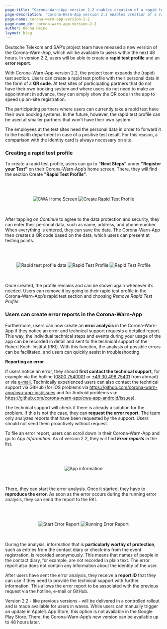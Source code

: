 ```yaml
---
page-title: "Corona-Warn-App version 2.2 enables creation of a rapid test profile and error reports"
page-description: "Corona-Warn-App version 2.2 enables creation of a rapid test profile and error reports"
page-name: corona-warn-app-version-2-2
page-name_de: corona-warn-app-version-2-2
author: Hanna Heine
layout: blog
---
```


Deutsche Telekom and SAP’s project team have released a new version of the Corona-Warn-App, which will be available to users within the next 48 hours. In version 2.2, users will be able to create a **rapid test profile** and an **error report**.

<!-- overview -->

With Corona-Warn-App version 2.2, the project team expands the (rapid) test section. Users can create a rapid test profile with their personal data in the form of a **QR code**. At test sites of participating partners that do not have their own booking system and where users do not need to make an appointment in advance, they can simply show the QR code in the app to speed up on-site registration. 

The participating partners where users can currently take a rapid test have their own booking systems. In the future, however, the rapid test profile can be used at smaller partners that won’t have their own system.

The employees at the test sites need the personal data in order to forward it to the health department in case of a positive test result. For this reason, a comparison with the identity card is always necessary on site.

### Creating a rapid test profile

To create a rapid test profile, users can go to **"Next Steps"** under **"Register your Test"** on their Corona-Warn-App’s home screen. There, they will find the section Create **"Rapid Test Profile"**. 

<br></br>
<center> <img src="./register-test.PNG" title="CWA Home Screen" style="align: center">  <img src="./create-rapid-test-profile.PNG" title="Create Rapid Test Profile" style="align: center"></center>
<br></br>

After tapping on *Continue* to agree to the data protection and security, they can enter their personal data, such as name, address, and phone number. When everything is entered, they can save the data. The Corona-Warn-App then creates a QR code based on the data, which users can present at testing points. 

<br></br>
<center> <img src="./rapid-test-data.jpg" title="Rapid test profile data" style="align: center">  <img src="./rapid-test-profile.jpg" title="Rapid Test Profile" style="align: center">  <img src="./rapid-test-profile.PNG" title="Rapid Test Profile" style="align: center"></center>
<br></br>

Once created, the profile remains and can be shown again whenever it’s needed. Users can remove it by going to their rapid test profile in the Corona-Warn-App’s rapid test section and choosing *Remove Rapid Test Profile*.

### Users can create error reports in the Corona-Warn-App

Furthermore, users can now create an **error analysis** in the Corona-Warn-App if they notice an error and technical support requests a detailed report. This way, the individual technical steps and events during your usage of the app can be recorded in detail and sent to the technical support of the Robert Koch-Institut (RKI). With this function, the analysis of possible errors can be facilitated, and users can quickly assist in troubleshooting. 

**Reporting an error**

If users notice an error, they should **first contact the technical support**, for example via the hotline ([0800 7540001](tel:08007540001) or [+49 30 498 75401](tel:+493049875401) from abroad) or via [e-mail](mailto:corona-warn-app.opensource@sap.com). Technically experienced users can also contact the technical support via GitHub (for iOS problems via https://github.com/corona-warn-app/cwa-app-ios/issues and for Android problems via: https://github.com/corona-warn-app/cwa-app-android/issues). 

The technical support will check if there is already a solution for the problem. If this is not the case, they can **request the error report**. The team only analyzes reports that have been requested by the support. Users should not send them proactively without request. 

To file an error report, users can scroll down in their Corona-Warn-App and go to *App Information*. As of version 2.2, they will find ***Error reports*** in the list. 

<br></br>
<center> <img src="./app-info-error-report.jpg" title="App information" style="align: center"></center>
<br></br>

There, they can start the error analysis. Once it started, they have to **reproduce the error**. As soon as the error occurs during the running error analysis, they can send the report to the RKI.

<br></br>
<center> <img src="./error-report-start.png" title="Start Error Report" style="align: center">  <img src="./error-report-running.png" title="Running Error Report" style="align: center"></center>
<br></br>

During the analysis, information that is **particularly worthy of protection**, such as entries from the contact diary or check-ins from the event registration, is recorded anonymously. This means that names of people in the contact diary, for example, are not recorded in plain text. The error report also does not contain any information about the identity of the user. 

After users have sent the error analysis, they receive a **report ID** that they can use if they need to provide the technical support with further information. This allows the error report to be associated with the previous request via the hotline, e-mail or GitHub.  

Version 2.2 - like previous versions - will be delivered in a controlled rollout and is made available for users in waves. While users can manually trigger an update in Apple’s App Store, this option is not available in the Google Play Store. There, the Corona-Warn-App’s new version can be available up to 48 hours later.